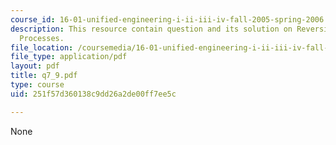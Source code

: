 ```yaml
---
course_id: 16-01-unified-engineering-i-ii-iii-iv-fall-2005-spring-2006
description: This resource contain question and its solution on Reversible and Irreversible
  Processes.
file_location: /coursemedia/16-01-unified-engineering-i-ii-iii-iv-fall-2005-spring-2006/251f57d360138c9dd26a2de00ff7ee5c_q7_9.pdf
file_type: application/pdf
layout: pdf
title: q7_9.pdf
type: course
uid: 251f57d360138c9dd26a2de00ff7ee5c

---
```

None